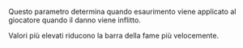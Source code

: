 Questo parametro determina quando esaurimento viene applicato al giocatore quando il danno viene inflitto.

Valori più elevati riducono la barra della fame più velocemente.